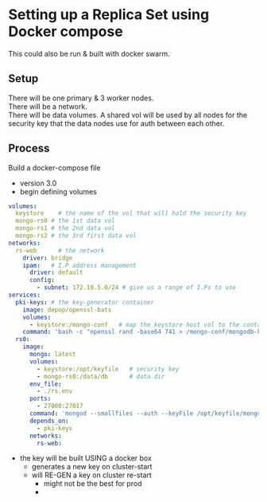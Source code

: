 # Setting up a Replica Set using Docker compose

This could also be run & built with docker swarm.

## Setup

There will be one primary & 3 worker nodes.  
There will be a network.  
There will be data volumes. A shared vol will be used by all nodes for the security key that the data nodes use for auth between each other.

## Process

Build a docker-compose file

- version 3.0
- begin defining volumes

```yaml
volumes:
  keystore    # the name of the vol that will hold the security key
  mongo-rs0 # the 1st data vol
  mongo-rs1 # the 2nd data vol
  mongo-rs2 # the 3rd first data vol
networks:
  rs-web      # the network
    driver: bridge
    ipam:   # I.P address management
      driver: default
      config:
        - subnet: 172.10.5.0/24 # give us a range of I.Ps to use
services:
  pki-keys: # the key-generator container
    image: depop/openssl-bats
    volumes:
      - keystore:/mongo-conf   # map the keystore host vol to the container's default config file
    command: 'bash -c "openssl rand -base64 741 > /mongo-conf/mongodb-keyfile; chhmod 600 /mongo-conf/mongodb-keyfile; chown 999 /mongo-conf/mongodb-keyfile;"'
  rs0:
    image:
      mongo: latest
      volumes:
        - keystore:/opt/keyfile   # security key
        - mongo-rs0:/data/db      # data dir
      env_file:
        - ./rs.env
      ports:
        - 27000:27017
      command: 'mongod --smallfiles --auth --keyFile /opt/keyfile/mongodb-keyfile --replSet docker-mongo-rs'
      depends_on:
        - pki-keys
      networks:
        rs-web:
```

- the key will be built USING a docker box
  - generates a new key on cluster-start
  - will RE-GEN a key on cluster re-start
    - might not be the best for prod
    -
